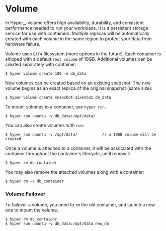 # Volume

In Hyper_, volume offers high availability, durability, and consistent performance needed to run your workloads. It is a persistent storage service for use with containers.  Multiple replicas will be automatically created with each volume in the same region to protect your data from hardware failure. 

Volume uses `EXT4` filesystem (more options in the future). Each container is shipped with a default `root volume` of 10GB. Additional volumes can be created separately with container:

    $ hyper volume create 100 -n db_data

New volumes can be created based on an existing snapshot. The new volume begins as an exact replica of the original snapshot (same size):

    $ hyper volume create snapshot-2ixknb3z db_data

To mount volumes to a container, use `hyper run`. 

    $ hyper run ubuntu -v db_data:/opt/data/
    
You can also create volumes with `run`:

    $ hyper run ubuntu -v /opt/data/           // a 10GB volume will be created
    
Once a volume is attached to a container, it will be associated with the container throughout the container's lifecycle, until removal:

    $ hyper rm db_container
    
You may also remove the attached volumes along with a container:

    $ hyper rm -v db_container

### Volume Failover

To failover a volume, you need to `rm` the old container, and launch a new one to mount the volume.

    $ hyper rm db_contaienr
    $ hyper run ubuntu -v db_data:/opt/data new_db

